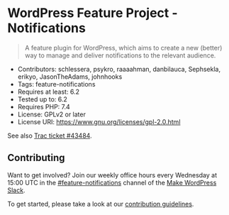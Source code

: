 # WordPress Feature Project - Notifications

> A feature plugin for WordPress, which aims to create a new (better) way to manage and deliver notifications to the relevant audience.

- Contributors: schlessera, psykro, raaaahman, danbilauca, Sephsekla, erikyo, JasonTheAdams, johnhooks
- Tags: feature-notifications
- Requires at least: 6.2
- Tested up to: 6.2
- Requires PHP: 7.4
- License: GPLv2 or later
- License URI: https://www.gnu.org/licenses/gpl-2.0.html

See also [Trac ticket #43484](https://core.trac.wordpress.org/ticket/43484).

## Contributing

Want to get involved? Join our weekly office hours every Wednesday at 15:00 UTC in the [#feature-notifications](https://wordpress.slack.com/messages/C2K1C71FE) channel of the [Make WordPress Slack](https://make.wordpress.org/chat/).

To get started, please take a look at our [contribution guidelines](CONTRIBUTING.md).
